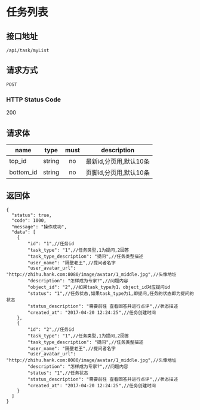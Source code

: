 # 任务列表

## 接口地址

`/api/task/myList`

## 请求方式

`POST`

### HTTP Status Code

200

## 请求体

| name     | type     | must     | description |
|----------|:--------:|:--------:|:--------:|
| top_id   | string   | no      | 最新id,分页用,默认10条 |
| bottom_id   | string   | no      | 页脚id,分页用,默认10条 |



## 返回体

```json5
{
  "status": true,
  "code": 1000,
  "message": "操作成功",
  "data": [
    {
        "id": "1",//任务id
        "task_type": "1",//任务类型,1为提问,2回答
        "task_type_description": "提问",//任务类型描述
        "user_name": "隔壁老王",//提问者名字
        "user_avatar_url": "http://zhihu.hank.com:8080/image/avatar/1_middle.jpg",//头像地址
        "description": "怎样成为专家?",//问题内容
        "object_id": "2",//如果task_type为1，object_id对应提问id
        "status": "1",//任务状态,如果task_type为1,即提问,任务的状态即为提问的状态
        "status_description": "需要前往 查看回答并进行点评",//状态描述
        "created_at": "2017-04-20 12:24:25",//任务创建时间
    },
    {
        "id": "2",//任务id
        "task_type": "1",//任务类型,1为提问,2回答
        "task_type_description": "提问",//任务类型描述
        "user_name": "隔壁老王",//提问者名字
        "user_avatar_url": "http://zhihu.hank.com:8080/image/avatar/1_middle.jpg",//头像地址
        "description": "怎样成为专家?",//问题内容
        "status": "1",//任务状态
        "status_description": "需要前往 查看回答并进行点评",//状态描述
        "created_at": "2017-04-20 12:24:25",//任务创建时间
    }
  ]
}
``` 

